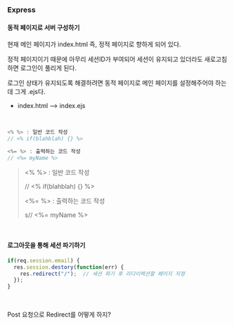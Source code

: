 ### Express

#### 동적 페이지로 서버 구성하기

현재 메인 페이지가 index.html 즉, 정적 페이지로 향하게 되어 있다.

정적 페이지이기 때문에 아무리 세션ID가 부여되어 세션이 유지되고 있더라도 새로고침하면 로그인이 풀리게 된다.

로그인 상태가 유지되도록 해결하려면 동적 페이지로 메인 페이지를 설정해주어야 하는데 그게 .ejs다.

- index.html —> index.ejs

<br>

```java
<% %> : 일반 코드 작성
// <% if(blahblah) {} %>

<%= %> : 출력하는 코드 작성
// <%= myName %>
```



> <% %> : 일반 코드 작성
>
> // <% if(blahblah) {} %>
>
> <%= %> : 출력하는 코드 작성
>
> s// <%= myName %>

<br>

#### 로그아웃을 통해 세션 파기하기

```javascript
if(req.session.email) {
  res.session.destory(function(err) {
    res.redirect("/");	// 세션 파기 후 리다이렉션할 페이지 지정
  });
}
```

<br>

Post 요청으로 Redirect를 어떻게 하지?

